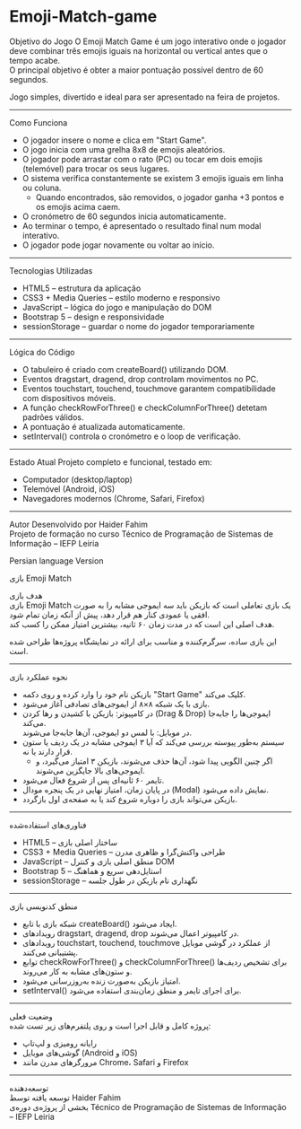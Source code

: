 # Emoji-Match-game

Objetivo do Jogo
O Emoji Match Game é um jogo interativo onde o jogador deve combinar três emojis iguais na horizontal ou vertical antes que o tempo acabe.  
O principal objetivo é obter a maior pontuação possível dentro de 60 segundos.

Jogo simples, divertido e ideal para ser apresentado na feira de projetos.

---

Como Funciona
- O jogador insere o nome e clica em "Start Game".
- O jogo inicia com uma grelha 8x8 de emojis aleatórios.
- O jogador pode arrastar com o rato (PC) ou tocar em dois emojis (telemóvel) para trocar os seus lugares.
- O sistema verifica constantemente se existem 3 emojis iguais em linha ou coluna.
  - Quando encontrados, são removidos, o jogador ganha +3 pontos e os emojis acima caem.
- O cronómetro de 60 segundos inicia automaticamente.
- Ao terminar o tempo, é apresentado o resultado final num modal interativo.
- O jogador pode jogar novamente ou voltar ao início.

---

Tecnologias Utilizadas
- HTML5 – estrutura da aplicação
- CSS3 + Media Queries – estilo moderno e responsivo
- JavaScript – lógica do jogo e manipulação do DOM
- Bootstrap 5 – design e responsividade
- sessionStorage – guardar o nome do jogador temporariamente

---

Lógica do Código
- O tabuleiro é criado com createBoard() utilizando DOM.
- Eventos dragstart, dragend, drop controlam movimentos no PC.
- Eventos touchstart, touchend, touchmove garantem compatibilidade com dispositivos móveis.
- A função checkRowForThree() e checkColumnForThree() detetam padrões válidos.
- A pontuação é atualizada automaticamente.
- setInterval() controla o cronómetro e o loop de verificação.

---

Estado Atual
Projeto completo e funcional, testado em:
- Computador (desktop/laptop)
- Telemóvel (Android, iOS)
- Navegadores modernos (Chrome, Safari, Firefox)

---

Autor
Desenvolvido por Haider Fahim  
Projeto de formação no curso Técnico de Programação de Sistemas de Informação – IEFP Leiria





Persian language Version 

بازی Emoji Match

هدف بازی  
بازی Emoji Match یک بازی تعاملی است که بازیکن باید سه ایموجی مشابه را به صورت افقی یا عمودی کنار هم قرار دهد، پیش از آنکه زمان تمام شود.  
هدف اصلی این است که در مدت زمان ۶۰ ثانیه، بیشترین امتیاز ممکن را کسب کند.

این بازی ساده، سرگرم‌کننده و مناسب برای ارائه در نمایشگاه پروژه‌ها طراحی شده است.

---

نحوه عملکرد بازی  
- بازیکن نام خود را وارد کرده و روی دکمه "Start Game" کلیک می‌کند.
- بازی با یک شبکه ۸×۸ از ایموجی‌های تصادفی آغاز می‌شود.
- در کامپیوتر: بازیکن با کشیدن و رها کردن (Drag & Drop) ایموجی‌ها را جابه‌جا می‌کند.  
  در موبایل: با لمس دو ایموجی، آن‌ها جابه‌جا می‌شوند.
- سیستم به‌طور پیوسته بررسی می‌کند که آیا ۳ ایموجی مشابه در یک ردیف یا ستون قرار دارند یا نه.
  - اگر چنین الگویی پیدا شود، آن‌ها حذف می‌شوند، بازیکن ۳ امتیاز می‌گیرد، و ایموجی‌های بالا جایگزین می‌شوند.
- تایمر ۶۰ ثانیه‌ای پس از شروع فعال می‌شود.
- در پایان زمان، امتیاز نهایی در یک پنجره مودال (Modal) نمایش داده می‌شود.
- بازیکن می‌تواند بازی را دوباره شروع کند یا به صفحه‌ی اول بازگردد.

---

فناوری‌های استفاده‌شده  
- HTML5 – ساختار اصلی بازی  
- CSS3 + Media Queries – طراحی واکنش‌گرا و ظاهری مدرن  
- JavaScript – منطق اصلی بازی و کنترل DOM  
- Bootstrap 5 – استایل‌دهی سریع و هماهنگ  
- sessionStorage – نگهداری نام بازیکن در طول جلسه

---

منطق کدنویسی بازی  
- شبکه بازی با تابع createBoard() ایجاد می‌شود.  
- رویدادهای dragstart, dragend, drop در کامپیوتر اعمال می‌شوند.  
- رویدادهای touchstart, touchend, touchmove از عملکرد در گوشی موبایل پشتیبانی می‌کنند.  
- توابع checkRowForThree() و checkColumnForThree() برای تشخیص ردیف‌ها و ستون‌های مشابه به کار می‌روند.  
- امتیاز بازیکن به‌صورت زنده به‌روزرسانی می‌شود.  
- setInterval() برای اجرای تایمر و منطق زمان‌بندی استفاده می‌شود.

---

وضعیت فعلی  
پروژه کامل و قابل اجرا است و روی پلتفرم‌های زیر تست شده:  
- رایانه رومیزی و لپ‌تاپ  
- گوشی‌های موبایل (Android و iOS)  
- مرورگرهای مدرن مانند Chrome، Safari و Firefox

---

توسعه‌دهنده  
توسعه یافته توسط Haider Fahim  
بخشی از پروژه‌ی دوره‌ی Técnico de Programação de Sistemas de Informação – IEFP Leiria


